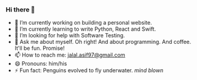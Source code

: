 ### Hi there 👋

- 🔭 I’m currently working on building a personal website.
- 🌱 I’m currently learning to write Python, React and Swift.
- 🤔 I’m looking for help with Software Testing.
- 💬 Ask me about myself. Oh right! And about programming. And coffee. It'll be fun. Promise!
- 📫 How to reach me: jalal.asif97@gmail.com
- 😄 Pronouns: him/his
- ⚡ Fun fact: Penguins evolved to fly underwater. *mind blown*
